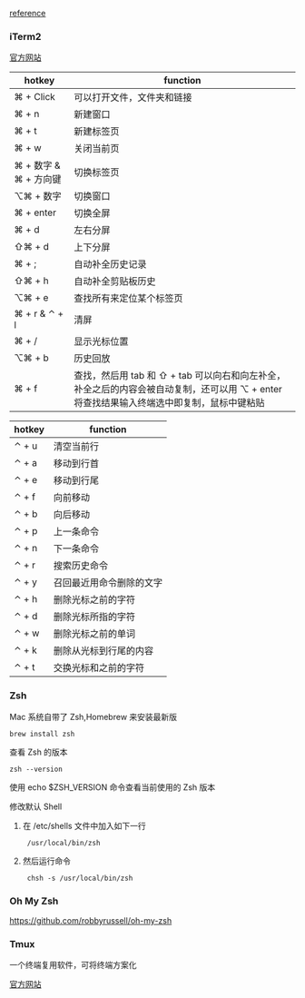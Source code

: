 [reference](http://www.dreamxu.com/mac-terminal/)

### iTerm2

[官方网站](http://www.iterm2.com/)

hotkey|function
---|---
⌘ + Click|可以打开文件，文件夹和链接
⌘ + n|新建窗口
⌘ + t|新建标签页
⌘ + w|关闭当前页
⌘ + 数字 & ⌘ + 方向键|切换标签页
⌥⌘ + 数字|切换窗口
⌘ + enter|切换全屏
⌘ + d|左右分屏
⇧⌘ + d|上下分屏
⌘ + ;|自动补全历史记录
⇧⌘ + h|自动补全剪贴板历史
⌥⌘ + e|查找所有来定位某个标签页
⌘ + r & ⌃ + l|清屏
⌘ + /|显示光标位置
⌥⌘ + b|历史回放
⌘ + f|查找，然后用 tab 和 ⇧ + tab 可以向右和向左补全，补全之后的内容会被自动复制，还可以用 ⌥ + enter 将查找结果输入终端选中即复制，鼠标中键粘贴

hotkey|function
---|---
⌃ + u|清空当前行
⌃ + a|移动到行首
⌃ + e|移动到行尾
⌃ + f|向前移动
⌃ + b|向后移动
⌃ + p|上一条命令
⌃ + n|下一条命令
⌃ + r|搜索历史命令
⌃ + y|召回最近用命令删除的文字
⌃ + h|删除光标之前的字符
⌃ + d|删除光标所指的字符
⌃ + w|删除光标之前的单词
⌃ + k|删除从光标到行尾的内容
⌃ + t|交换光标和之前的字符

### Zsh

Mac 系统自带了 Zsh,Homebrew 来安装最新版

	brew install zsh

查看 Zsh 的版本

	zsh --version 

使用 echo $ZSH_VERSION 命令查看当前使用的 Zsh 版本

修改默认 Shell

1. 在 /etc/shells 文件中加入如下一行

		/usr/local/bin/zsh

2. 然后运行命令

		chsh -s /usr/local/bin/zsh

### Oh My Zsh

https://github.com/robbyrussell/oh-my-zsh

### Tmux

一个终端复用软件，可将终端方案化

[官方网站](http://tmux.github.io/)
